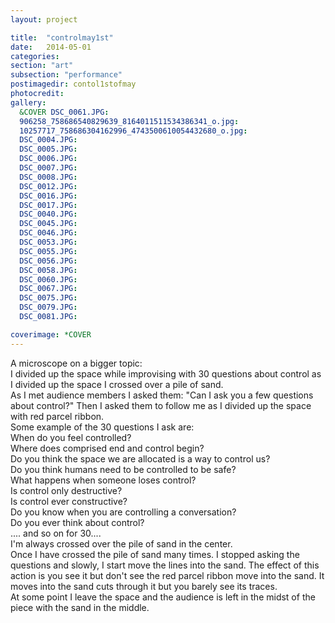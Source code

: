 ```yaml
---
layout: project

title:  "controlmay1st"
date:   2014-05-01 
categories: 
section: "art"
subsection: "performance"
postimagedir: contol1stofmay
photocredit: 
gallery:
  &COVER DSC_0061.JPG: 
  906258_758686540829639_8164011511534386341_o.jpg:
  10257717_758686304162996_4743500610054432680_o.jpg:
  DSC_0004.JPG:
  DSC_0005.JPG:
  DSC_0006.JPG:
  DSC_0007.JPG:
  DSC_0008.JPG:
  DSC_0012.JPG:
  DSC_0016.JPG:
  DSC_0017.JPG:
  DSC_0040.JPG:
  DSC_0045.JPG:
  DSC_0046.JPG:
  DSC_0053.JPG:
  DSC_0055.JPG:
  DSC_0056.JPG:
  DSC_0058.JPG:
  DSC_0060.JPG:
  DSC_0067.JPG:
  DSC_0075.JPG:
  DSC_0079.JPG:
  DSC_0081.JPG:

coverimage: *COVER
---
```


A microscope on a bigger topic:  
I divided up the space while improvising with 30 questions about control as I divided up the space I crossed over a pile of sand.  
As I met audience members I asked them: "Can I ask you a few questions about control?" Then I asked them to follow me as I divided up the space with red parcel ribbon.  
Some example of the 30 questions I ask are:  
When do you feel controlled?   
Where does comprised end and control begin?   
Do you think the space we are allocated is a way to control us?  
Do you think humans need to be controlled to be safe?   
What happens when someone loses control?  
Is control only destructive?  
Is control ever constructive?   
Do you know when you are controlling a conversation?  
Do you ever think about control?  
.... and so on for 30....  
I'm always crossed over the pile of sand in the center.  
Once I have crossed the pile of sand many times. I stopped asking the questions and slowly, I start move the lines into the sand. The effect of this action is you see it but don't see the red parcel ribbon move into the sand. It moves into the sand cuts through it but you barely see its traces.  
At some point I leave the space and the audience is left in the midst of the piece with the sand in the middle.  
